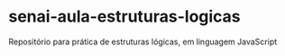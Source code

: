 # senai-aula-estruturas-logicas
Repositório para prática de estruturas lógicas, em linguagem JavaScript
